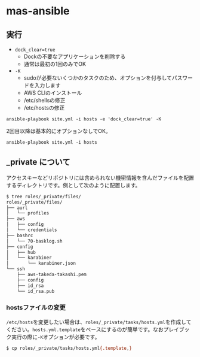 # mas-ansible

## 実行

- `dock_clear=true`
    - Dockの不要なアプリケーションを削除する
    - 通常は最初の1回のみでOK
- `-K`
    - sudoが必要ないくつかのタスクのため、オプションを付与してパスワードを入力します
    - AWS CLIのインストール
    - /etc/shellsの修正
    - /etc/hostsの修正

```shell
ansible-playbook site.yml -i hosts -e 'dock_clear=true' -K
```

2回目以降は基本的にオプションなしでOK。

```shell
ansible-playbook site.yml -i hosts
```

## \_private について

アクセスキーなどリポジトリには含められない機密情報を含んだファイルを配置するディレクトリです。例として次のように配置します。

```bash
$ tree roles/_private/files/
roles/_private/files/
├── aurl
│   └── profiles
├── aws
│   ├── config
│   └── credentials
├── bashrc
│   └── 70-basklog.sh
├── config
│   ├── hub
│   └── karabiner
│       └── karabiner.json
└── ssh
    ├── aws-takeda-takashi.pem
    ├── config
    ├── id_rsa
    └── id_rsa.pub
```

### hostsファイルの変更

`/etc/hosts`を変更したい場合は、`roles/_private/tasks/hosts.yml`を作成してください。`hosts.yml.template`をベースにするのが簡単です。なおプレイブック実行の際に`-K`オプションが必要です。

```bash
$ cp roles/_private/tasks/hosts.yml{.template,}
```
